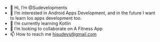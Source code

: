 - 👋 Hi, I’m @Sudevelopments
- 👀 I’m interested in Android Apps Development, and in the future I want to learn Ios apps development too.
- 🌱 I’m currently learning Kotlin
- 💞️ I’m looking to collaborate on A Fitness App
- 📫 How to reach me hisudevs@gmail.com

<!---
Sudevelopments/Sudevelopments is a ✨ special ✨ repository because its `README.md` (this file) appears on your GitHub profile.
You can click the Preview link to take a look at your changes.
--->
